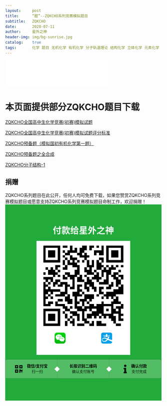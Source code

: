 ```yaml
---
layout:     post
title:      “醛”--ZQKCHO系列竞赛模拟题目
subtitle:   ZQKCHO
date:       2020-07-11
author:     星外之神
header-img: img/bg-sunrise.jpg
catalog:    true
tags:       化学 题目 无机化学 有机化学 分子轨道理论 结构化学 立体化学 元素化学
--- 
```


<iframe frameborder="no" border="0" marginwidth="0" marginheight="0" width="330" height="86" src="//music.163.com/outchain/player?type=2&id=1339048598&auto=1&height=66"></iframe>

# 本页面提供部分ZQKCHO题目下载

[ZQKCHO全国高中生化学竞赛(初赛)模拟试题](https://gitee.com/wszqkzqk/HMOcalculations/raw/master/ZQKCHO/ZQKCHO%E5%85%A8%E5%9B%BD%E9%AB%98%E4%B8%AD%E7%94%9F%E5%8C%96%E5%AD%A6%E7%AB%9E%E8%B5%9B(%E5%88%9D%E8%B5%9B)%E6%A8%A1%E6%8B%9F%E8%AF%95%E9%A2%98.pdf)

[ZQKCHO全国高中生化学竞赛(初赛)模拟试题评分标准](https://github.com/wszqkzqk/HMOcalculations/raw/master/ZQKCHO/ZQKCHO%E8%AF%84%E5%88%86%E6%A0%87%E5%87%86.pdf)

[ZQKCHO预备题（模拟国初有机化学第一题）](https://gitee.com/wszqkzqk/HMOcalculations/raw/master/ZQKCHO/ZQKCHO%E9%A2%84%E5%A4%87%E9%A2%98(%E6%A8%A1%E6%8B%9F%E5%9B%BD%E5%88%9D%E6%9C%89%E6%9C%BA%E5%8C%96%E5%AD%A6%E7%AC%AC%E4%B8%80%E9%A2%98).pdf)

[ZQKCHO预备题之全合成](https://gitee.com/wszqkzqk/HMOcalculations/raw/master/ZQKCHO/ZQKCHO%E9%A2%84%E5%A4%87%E9%A2%98%E4%B9%8B%E5%85%A8%E5%90%88%E6%88%90.pdf)

[ZQKCHO分子结构-1](https://gitee.com/wszqkzqk/HMOcalculations/raw/master/ZQKCHO/ZQKCHO-%E5%88%86%E5%AD%90%E7%BB%93%E6%9E%84-1.pdf)

## 捐赠  
ZQKCHO系列题目在此公开，任何人均可免费下载，如果您赞赏ZQKCHO系列竞赛模拟题目或愿意支持ZQKCHO系列竞赛模拟题目命制工作，欢迎捐赠！  
![](/img/donate.jpg)
